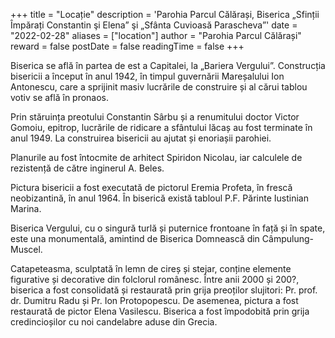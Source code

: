 +++
title = "Locație"
description = 'Parohia Parcul Călărași, Biserica „Sfinții Împărați Constantin şi Elena” şi „Sfânta Cuvioasă Parascheva”'
date = "2022-02-28"
aliases = ["location"]
author = "Parohia Parcul Călărași"
reward = false
postDate = false
readingTime = false
+++

Biserica se află în partea de est a Capitalei, la „Bariera Vergului”. Construcția bisericii a început în anul 1942, în timpul guvernării Mareșalului Ion Antonescu, care a sprijinit masiv lucrările de construire și al cărui tablou votiv se află în pronaos.

Prin stăruința preotului Constantin Sârbu și a renumitului doctor Victor Gomoiu, epitrop, lucrările de ridicare a sfântului lăcaș au fost terminate în anul 1949. La construirea bisericii au ajutat și enoriașii parohiei.

Planurile au fost întocmite de arhitect Spiridon Nicolau, iar calculele de rezistență de către inginerul A. Beles.

Pictura bisericii a fost executată de pictorul Eremia Profeta, în frescă neobizantină, în anul 1964. În biserică există tabloul P.F. Părinte Iustinian Marina.

Biserica Vergului, cu o singură turlă și puternice frontoane în față și în spate, este una monumentală, amintind de Biserica Domnească din Câmpulung-Muscel.

Catapeteasma, sculptată în lemn de cireș și stejar, conține elemente figurative și decorative din folclorul românesc. Între anii 2000 și 200?, biserica a fost consolidată și restaurată prin grija preoților slujitori: Pr. prof. dr. Dumitru Radu și Pr. Ion Protopopescu. De asemenea, pictura a fost restaurată de pictor Elena Vasilescu. Biserica a fost împodobită prin grija credincioșilor cu noi candelabre aduse din Grecia.
